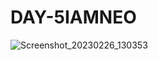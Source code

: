 # DAY-5IAMNEO
![Screenshot_20230226_130353](https://user-images.githubusercontent.com/111976681/221398106-c1367e84-fab5-4b67-8e8f-17f00fa8ee53.png)
